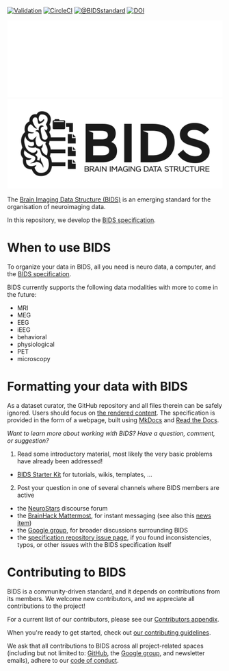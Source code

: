 [![Validation](https://github.com/bids-standard/bids-specification/actions/workflows/validation.yml/badge.svg)](https://github.com/bids-standard/bids-specification/actions/workflows/validation.yml)
[![CircleCI](https://circleci.com/gh/bids-standard/bids-specification.svg?style=shield)](https://circleci.com/gh/bids-standard/bids-specification)
[![@BIDSstandard](http://img.shields.io/twitter/follow/bidsstandard.svg?style=social)](https://twitter.com/BIDSstandard)
[![DOI](https://zenodo.org/badge/DOI/10.5281/zenodo.3686061.svg)](https://doi.org/10.5281/zenodo.3686061)

<img src="./BIDS_logo/BIDS_logo_white_transparent_background_crop.png#gh-dark-mode-only" alt="bids-logo" width="600"/>
<img src="./BIDS_logo/BIDS_logo_black_transparent_background_crop.png#gh-light-mode-only" alt="bids-logo" width="600"/>

The [Brain Imaging Data Structure (BIDS)](https://bids.neuroimaging.io) is an emerging standard for the
organisation of neuroimaging data.

In this repository, we develop the
[BIDS specification](https://bids-specification.readthedocs.io/en/latest/).

# When to use BIDS

To organize your data in BIDS, all you need is neuro data, a computer, and the
[BIDS specification](https://bids-specification.readthedocs.io/en/stable/).

BIDS currently supports the following data modalities with more to come in the future:

- MRI
- MEG
- EEG
- iEEG
- behavioral
- physiological
- PET
- microscopy

# Formatting your data with BIDS

As a dataset curator, the GitHub repository and all files therein can be safely ignored.
Users should focus on [the rendered content](https://bids-specification.readthedocs.io/en/stable/).
The specification is provided in the form of a webpage, built using
[MkDocs](https://www.mkdocs.org/) and [Read the Docs](https://readthedocs.org/).

*Want to learn more about working with BIDS? Have a question, comment, or suggestion?*

1. Read some introductory material, most likely the very basic problems have already been addressed!
  - [BIDS Starter Kit](https://github.com/bids-standard/bids-starter-kit) for tutorials, wikis, templates, ...
2. Post your question in one of several channels where BIDS members are active
  - the [NeuroStars](https://neurostars.org/tags/bids) discourse forum
  - the [BrainHack Mattermost](https://mattermost.brainhack.org), for instant messaging (see also this [news item](https://bids.neuroimaging.io/2020/06/24/Join-the-BIDS-community-on-the-BrainHack-Mattermost.html))
  - the [Google group](https://groups.google.com/forum/#!forum/bids-discussion), for broader discussions surrounding BIDS
  - the [specification repository issue page](https://github.com/bids-standard/bids-specification/issues), if you found inconsistencies, typos, or other issues with the BIDS specification itself

# Contributing to BIDS

BIDS is a community-driven standard, and it depends on contributions from its members.
We welcome new contributors, and we appreciate all contributions to the project!

For a current list of our contributors, please see our [Contributors appendix](https://github.com/bids-standard/bids-specification/blob/master/src/appendices/contributors.md).

When you're ready to get started, check out [our contributing guidelines](https://github.com/bids-standard/bids-specification/blob/master/CONTRIBUTING.md).

We ask that all contributions to BIDS across all project-related spaces (including but not limited to:
[GitHub](https://github.com/bids-standard),
the [Google group](https://groups.google.com/forum/#!forum/bids-discussion), and newsletter emails),
adhere to our [code of conduct](https://github.com/bids-standard/bids-specification/blob/master/CODE_OF_CONDUCT.md).
